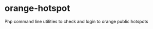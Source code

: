orange-hotspot
==============

Php command line utilities to check and login to orange public hotspots
